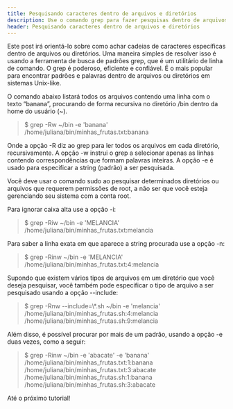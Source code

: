```yaml
---
title: Pesquisando caracteres dentro de arquivos e diretórios
description: Use o comando grep para fazer pesquisas dentro de arquivos e diretórios
header: Pesquisando caracteres dentro de arquivos e diretórios
---
```


Este post irá orientá-lo sobre como achar cadeias de caracteres específicas dentro de arquivos ou diretórios.
Uma maneira simples de resolver isso é usando a ferramenta de busca de padrões grep, que é um utilitário de linha de comando. O grep é poderoso, eficiente e confiável. É o mais popular para encontrar padrões e palavras dentro de arquivos ou diretórios em sistemas Unix-like.

O comando abaixo listará todos os arquivos contendo uma linha com o texto “banana”, procurando de forma recursiva no diretório /bin dentro da home do usuário (~).

> $ grep -Rw ~/bin -e 'banana'  
/home/juliana/bin/minhas_frutas.txt:banana

Onde a opção -R diz ao grep para ler todos os arquivos em cada diretório, recursivamente. A opção -w instrui o grep a selecionar apenas as linhas contendo correspondências que formam palavras inteiras. A opção -e é usado para especificar a string (padrão) a ser pesquisada.

Você deve usar o comando sudo ao pesquisar determinados diretórios ou arquivos que requerem permissões de root, a não ser que você esteja gerenciando seu sistema com a conta root.

Para ignorar caixa alta use a opção -i:

> $ grep -Riw ~/bin -e 'MELANCIA'  
/home/juliana/bin/minhas_frutas.txt:melancia

Para saber a linha exata em que aparece a string procurada use a opção -n:

> $ grep -Rinw ~/bin -e 'MELANCIA'  
/home/juliana/bin/minhas_frutas.txt:4:melancia

Supondo que existem vários tipos de arquivos em um diretório que você deseja pesquisar, você também pode especificar o tipo de arquivo a ser pesquisado usando a opção --include:

> $ grep -Rnw --include=\\*.sh ~/bin -e 'melancia'  
/home/juliana/bin/minhas_frutas.sh:4:melancia  
/home/juliana/bin/minhas_frutas.sh:9:melancia  

Além disso, é possível procurar por mais de um padrão, usando a opção -e duas vezes, como a seguir:

> $ grep -Rinw ~/bin -e 'abacate' -e 'banana'  
/home/juliana/bin/minhas_frutas.txt:1:banana  
/home/juliana/bin/minhas_frutas.txt:3:abacate  
/home/juliana/bin/minhas_frutas.sh:1:banana  
/home/juliana/bin/minhas_frutas.sh:3:abacate  


Até o próximo tutorial!

